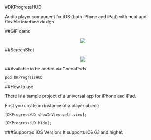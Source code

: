 #DKProgressHUD

Audio player component for iOS (both iPhone and iPad) with neat and flexible interface design. 

##GIF demo

<p align="center"><img src="https://github.com/wzbozon/DKProgressHUD/blob/master/DKProgressHUD.gif?raw=true"></p>

##ScreenShot

<p align="center"><img src="https://github.com/wzbozon/DKProgressHUD/blob/master/Screenshot.png?raw=true"></p>

##Available to be added via CocoaPods
```
pod DKProgressHUD
```

##How to use

There is a sample project of a universal app for iPhone and iPad.

First you create an instance of a player object: 
```
[DKProgressHUD showInView:self.view];

[DKProgressHUD hide];
```

###Supported iOS Versions 
It supports iOS 6.1 and higher. 

